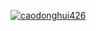 [![caodonghui426](https://github-readme-stats.vercel.app/api?username=Lorin-github)](https://github.com/anuraghazra/github-readme-stats)

